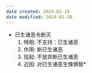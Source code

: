 ```yaml
---
date created: 2024-02-18
date modified: 2024-02-18
---
```

- 已生诸恶令断灭
    1. 特相: 不支持：已生诸恶
    2. 作用: 断已生诸恶
    3. 现起: 不放弃断已生诸恶
    4. 近因: 对已生诸恶生悚惧智*
